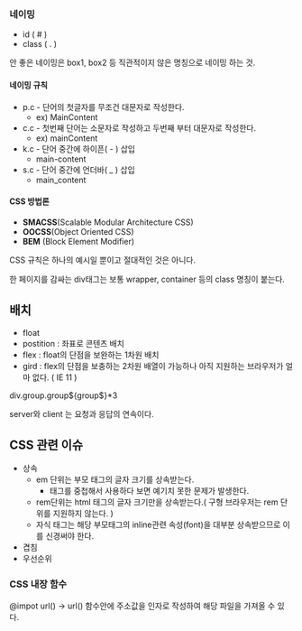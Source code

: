 ### 네이밍

- id ( # )
- class ( . )

안 좋은 네이밍은 box1, box2 등 직관적이지 않은 명칭으로 네이밍 하는 것.



#### 네이밍 규칙

- p.c - 단어의 첫글자를 무조건 대문자로 작성한다.
  - ex) MainContent
- c.c -  첫번째 단어는 소문자로 작성하고 두번째 부터 대문자로 작성한다.
  - ex) mainContent
- k.c  - 단어 중간에 하이픈( - ) 삽입
  - main-content
- s.c - 단어 중간에 언더바( _ ) 삽입
  - main_content

#### CSS 방법론

- **SMACSS**(Scalable Modular Architecture CSS)
- **OOCSS**(Object Oriented CSS)
- **BEM** (Block Element Modifier)



CSS 규칙은 하나의 예시일 뿐이고 절대적인 것은 아니다.



한 페이지를 감싸는 div태그는 보통 wrapper, container 등의 class 명칭이 붙는다.



## 배치

- float
- postition : 좌표로 콘텐츠 배치
- flex : float의 단점을 보완하는 1차원 배치
- gird : flex의 단점을 보충하는 2차원 배열이 가능하나 아직 지원하는 브라우저가 얼마 없다. ( IE 11 )

  

 div.group.group${group$}*3

server와 client 는 요청과 응답의 연속이다.



## CSS 관련 이슈

- 상속
  - em 단위는 부모 태그의 글자 크기를 상속받는다.
    - 태그를 중첩해서 사용하다 보면 예기치 못한 문제가 발생한다.
  - rem단위는 html 태그의 글자 크기만을 상속받는다.( 구형 브라우저는 rem 단위를 지원하지 않는다. )
  - 자식 태그는 해당 부모태그의 inline관련 속성(font)을 대부분 상속받으므로 이를 신경써야 한다.
- 겹침
- 우선순위



### CSS 내장 함수

@impot url() -> url() 함수안에 주소값을 인자로 작성하여 해당 파일을 가져올 수 있다.